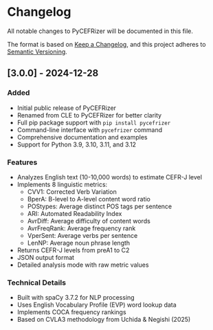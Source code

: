 # Changelog

All notable changes to PyCEFRizer will be documented in this file.

The format is based on [Keep a Changelog](https://keepachangelog.com/en/1.0.0/),
and this project adheres to [Semantic Versioning](https://semver.org/spec/v2.0.0.html).

## [3.0.0] - 2024-12-28

### Added
- Initial public release of PyCEFRizer
- Renamed from CLE to PyCEFRizer for better clarity
- Full pip package support with `pip install pycefrizer`
- Command-line interface with `pycefrizer` command
- Comprehensive documentation and examples
- Support for Python 3.9, 3.10, 3.11, and 3.12

### Features
- Analyzes English text (10-10,000 words) to estimate CEFR-J level
- Implements 8 linguistic metrics:
  - CVV1: Corrected Verb Variation
  - BperA: B-level to A-level content word ratio
  - POStypes: Average distinct POS tags per sentence
  - ARI: Automated Readability Index
  - AvrDiff: Average difficulty of content words
  - AvrFreqRank: Average frequency rank
  - VperSent: Average verbs per sentence
  - LenNP: Average noun phrase length
- Returns CEFR-J levels from preA1 to C2
- JSON output format
- Detailed analysis mode with raw metric values

### Technical Details
- Built with spaCy 3.7.2 for NLP processing
- Uses English Vocabulary Profile (EVP) word lookup data
- Implements COCA frequency rankings
- Based on CVLA3 methodology from Uchida & Negishi (2025)